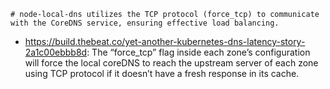 ```
# node-local-dns utilizes the TCP protocol (force_tcp) to communicate with the CoreDNS service, ensuring effective load balancing.
```

- https://build.thebeat.co/yet-another-kubernetes-dns-latency-story-2a1c00ebbb8d: The “force_tcp” flag inside each zone’s configuration will force the local coreDNS to reach the upstream server of each zone using TCP protocol if it doesn’t have a fresh response in its cache.
